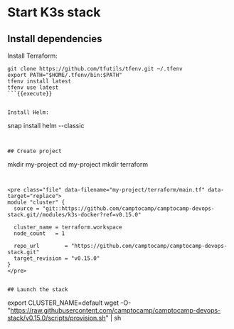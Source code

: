 # Start K3s stack


## Install dependencies


Install Terraform:


```
git clone https://github.com/tfutils/tfenv.git ~/.tfenv
export PATH="$HOME/.tfenv/bin:$PATH"
tfenv install latest
tfenv use latest
```{{execute}}


Install Helm:

```
snap install helm --classic
```{{execute}}


## Create project

```
mkdir my-project
cd my-project
mkdir terraform
```{{execute}}


<pre class="file" data-filename="my-project/terraform/main.tf" data-target="replace">
module "cluster" {
  source = "git::https://github.com/camptocamp/camptocamp-devops-stack.git//modules/k3s-docker?ref=v0.15.0"

  cluster_name = terraform.workspace
  node_count   = 1

  repo_url        = "https://github.com/camptocamp/camptocamp-devops-stack.git"
  target_revision = "v0.15.0"
}
</pre>


## Launch the stack

```
export CLUSTER_NAME=default
wget -O- "https://raw.githubusercontent.com/camptocamp/camptocamp-devops-stack/v0.15.0/scripts/provision.sh" | sh
```{{execute}}
